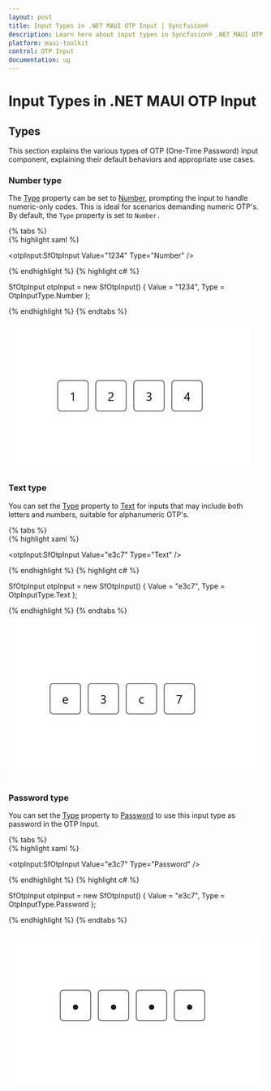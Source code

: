 ```yaml
---
layout: post
title: Input Types in .NET MAUI OTP Input | Syncfusion®
description: Learn here about input types in Syncfusion® .NET MAUI OTP Input (SfOtpInput) control in your cross-platform applications.
platform: maui-toolkit
control: OTP Input
documentation: ug
---
```


# Input Types in .NET MAUI OTP Input

## Types

This section explains the various types of OTP (One-Time Password) input component, explaining their default behaviors and appropriate use cases.

### Number type

The [Type](https://help.syncfusion.com/cr/maui-toolkit/Syncfusion.Maui.Toolkit.OtpInput.SfOtpInput.html#Syncfusion_Maui_Toolkit_OtpInput_SfOtpInput_Type) property can be set to [Number](https://help.syncfusion.com/cr/maui-toolkit/Syncfusion.Maui.Toolkit.OtpInput.OtpInputType.html#Syncfusion_Maui_Toolkit_OtpInput_OtpInputType_Number), prompting the input to handle numeric-only codes. This is ideal for scenarios demanding numeric OTP's. By default, the `Type` property is set to `Number.`

{% tabs %}	
{% highlight xaml %}

<otpInput:SfOtpInput Value="1234" Type="Number" />
	
{% endhighlight %}
{% highlight c# %}

SfOtpInput otpInput = new SfOtpInput()
{
    Value = "1234",
    Type = OtpInputType.Number
};

{% endhighlight %}
{% endtabs %}

![Number Image for OTP Input](images/number.png)

### Text type

You can set the [Type](https://help.syncfusion.com/cr/maui-toolkit/Syncfusion.Maui.Toolkit.OtpInput.SfOtpInput.html#Syncfusion_Maui_Toolkit_OtpInput_SfOtpInput_Type) property to [Text](https://help.syncfusion.com/cr/maui-toolkit/Syncfusion.Maui.Toolkit.OtpInput.OtpInputType.html#Syncfusion_Maui_Toolkit_OtpInput_OtpInputType_Text) for inputs that may include both letters and numbers, suitable for alphanumeric OTP's.

{% tabs %}	
{% highlight xaml %}

<otpInput:SfOtpInput Value="e3c7" Type="Text" />
	
{% endhighlight %}
{% highlight c# %}

SfOtpInput otpInput = new SfOtpInput()
{
    Value = "e3c7",
    Type = OtpInputType.Text
};

{% endhighlight %}
{% endtabs %}

![Text Image for OTP Input](images/text.png)

### Password type

You can set the [Type](https://help.syncfusion.com/cr/maui-toolkit/Syncfusion.Maui.Toolkit.OtpInput.SfOtpInput.html#Syncfusion_Maui_Toolkit_OtpInput_SfOtpInput_Type) property to [Password](https://help.syncfusion.com/cr/maui-toolkit/Syncfusion.Maui.Toolkit.OtpInput.OtpInputType.html#Syncfusion_Maui_Toolkit_OtpInput_OtpInputType_Password) to use this input type as password in the OTP Input.

{% tabs %}	
{% highlight xaml %}

<otpInput:SfOtpInput Value="e3c7" Type="Password" />
	
{% endhighlight %}
{% highlight c# %}

SfOtpInput otpInput = new SfOtpInput()
{
    Value = "e3c7",
    Type = OtpInputType.Password
};

{% endhighlight %}
{% endtabs %}

![Password Image for OTP Input](images/password.png)